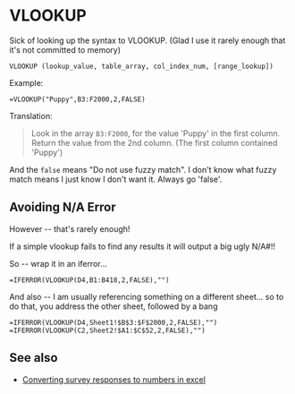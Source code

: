 ﻿# VLOOKUP

Sick of looking up the syntax to VLOOKUP. (Glad I use it rarely enough that it's not committed to memory)

    VLOOKUP (lookup_value, table_array, col_index_num, [range_lookup])

Example:

    =VLOOKUP("Puppy",B3:F2000,2,FALSE)

Translation:

> Look in the array `B3:F2000`, for the value 'Puppy' in the first column. Return the value from the 2nd column. (The first column contained 'Puppy')

And the `false` means "Do not use fuzzy match". I don't know what fuzzy match means I just know I don't want it. Always go 'false'.

## Avoiding N/A Error

However -- that's rarely enough!

If a simple vlookup fails to find any results it will output a big ugly N/A#!!

So -- wrap it in an iferror...

	=IFERROR(VLOOKUP(D4,B1:B418,2,FALSE),"")

And also -- I am usually referencing something on a different sheet... so to do that, you address the other sheet, followed by a bang

	=IFERROR(VLOOKUP(D4,Sheet1!$B$3:$F$2000,2,FALSE),"")
	=IFERROR(VLOOKUP(C2,Sheet2!$A1:$C$52,2,FALSE),"")

## See also

- [Converting survey responses to numbers in excel](words_to_numbers.md)